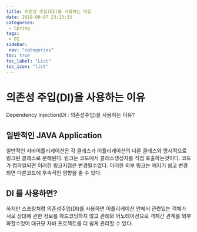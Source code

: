 ```yaml
---
title: 의존성 주입(DI)을 사용하는 이유
date: 2019-09-07 23:13:33
categories: 
 - Spring
tags: 
 - DI
sidebar:
 nav: "categories"
toc: true
toc_label: "List"
toc_icon: "list"
---
```

# 의존성 주입(DI)을 사용하는 이유
Dependency Injection(DI : 의존성주입)을 사용하는 이유?

## 일반적인 JAVA Application
일반적인 자바어플리케이션은 각 클래스가 어플리케이션의 다른 클래스와 명시적으로 링크된 클래스로 분해된다. 링크는 코드에서 클래스생성자를 직접 호출하는것이다. 코드가 컴파일되면 이러한 링크지점은 변경될수없다. 이러한 외부 링크는 깨지기 쉽고 변경되면 다른코드에 후속적인 영향을 줄 수 있다.     


## DI 를 사용하면? 
하지만 스프링처럼 의존성주입(DI)를 사용하면 어플리케이션 안에서 관련있는 객체가 서로 상대에 관한 정보를 하드코딩하지 않고 관례와 어노테이션으로 객체간 관계를 외부화할수있어 대규모 자바 프로젝트를 더 쉽게 관리할 수 있다.
